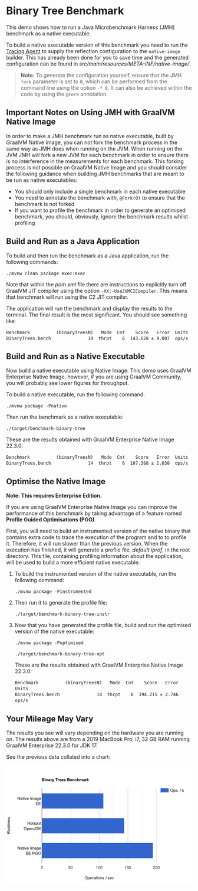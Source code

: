 # Binary Tree Benchmark 

This demo shows how to run a Java Microbenchmark Harness (JMH) benchmark as a native executable.

To build a native executable version of this benchmark you need to run the [Tracing Agent](https://www.graalvm.org/dev/reference-manual/native-image/metadata/AutomaticMetadataCollection/) to supply the reflection configuration to the `native-image` builder. This has already been done for you to save time and the generated 
configuration can be found in _src/main/resources/META-INF/native-image/_.

> **Note:** To generate the configuration yourself, ensure that the JMH `fork` parameter is set to `0`, which can be performed from the command line using the option  `-f 0`. It can also be achieved within the code by using the `@Fork` annotation.

## Important Notes on Using JMH with GraalVM Native Image

In order to make a JMH benchmark run as native executable, built by GraalVM Native Image, you can not fork the benchmark process 
in the same way as JMH does when running on the JVM. When running on the JVM JMH will fork a new JVM for each benchmark in order
to ensure there is no interference in the measurements for each benchmark. This forking process is not possible on GraalVM Native Image
and you should consider the following guidance when building JMH benchmarks that are meant to be run as native executables:

* You should only include a single benchmark in each native executable
* You need to annotate the benchmark with, `@Fork(0)` to ensure that the benchmark is not forked
* If you want to profile the benchmark in order to generate an optimised benchmark, you should, obviously, ignore the benchmark results whilst profiling

## Build and Run as a Java Application

To build and then run the benchmark as a Java application, run the following commands:

```shell
./mvnw clean package exec:exec
```

Note that within the _pom.xml_ file there are instructions to explicitly turn off GraalVM JIT compiler using the option `-XX:-UseJVMCICompiler`. 
This means that benchmark will run using the C2 JIT compiler.

The application will run the benchmark and display the results to the terminal. The final result is the most significant. You should see something like:

```shell
Benchmark          (binaryTreesN)   Mode  Cnt    Score   Error  Units
BinaryTrees.bench              14  thrpt    6  143.628 ± 9.007  ops/s
```

## Build and Run as a Native Executable

Now build a native executable using Native Image. This demo uses GraalVM Enterprise Native Image, however, if you are using GraalVM Community, you will probably see lower figures for throughput.

To build a native executable, run the following command:
```shell
./mvnw package -Pnative
```

Then run the benchmark as a native executable: 
```shell
./target/benchmark-binary-tree
```

These are the results obtained with GraalVM Enterprise Native Image 22.3.0:

```shell
Benchmark          (binaryTreesN)   Mode  Cnt    Score   Error  Units
BinaryTrees.bench              14  thrpt    6  107.388 ± 2.038  ops/s
```

## Optimise the Native Image

**Note: This requires Enterprise Edition.**

If you are using GraalVM Enterprise Native Image you can improve the performance of this benchmark by taking 
advantage of a feature named **Profile Guided Optimisations (PGO)**.

First, you will need to build an instrumented version of the native binary that contains extra code to trace the 
execution of the program and to to profile it. Therefore, it will run slower than the previous version. 
When the execution has finished, it will generate a profile file, _default.iprof_, in the root directory. 
This file, containing profiling information about the application, will be used to build a more efficient native executable.

1. To build the instrumented version of the native executable, run the following command:
    ```shell
    ./mvnw package -Pinstrumented
    ```

2. Then run it to generate the profile file:
    ```shell
    ./target/benchmark-binary-tree-instr
    ```

3. Now that you have generated the profile file, build and run the optimised version of the native executable:
    ```shell
    ./mvnw package -Poptimised
    ```
    ```shell
    ./target/benchmark-binary-tree-opt
    ```
    These are the results obtained with GraalVM Enterprise Native Image 22.3.0:
    ```shell
    Benchmark          (binaryTreesN)   Mode  Cnt    Score   Error  Units
    BinaryTrees.bench              14  thrpt    6  194.215 ± 2.746  ops/s
    ```

## Your Mileage May Vary

The results you see will vary depending on the hardware you are running on. The results above are from a 2019 MacBook Pro, i7, 32 GB RAM
running GraalVM Enterprise 22.3.0 for JDK 17.

See the previous data collated into a chart:

![Binary Tree Benchmark](./images/benchmark-binary-tree.png)
